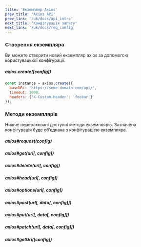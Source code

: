 ```yaml
---
title: 'Екземпляр Axios'
prev_title: 'Axios API'
prev_link: '/uk/docs/api_intro'
next_title: 'Конфігурація запиту'
next_link: '/uk/docs/req_config'
---
```


### Створення екземпляра

Ви можете створити новий екземпляр axios за допомогою користувацької конфігурації.

##### axios.create([config])

```js
const instance = axios.create({
  baseURL: 'https://some-domain.com/api/',
  timeout: 1000,
  headers: {'X-Custom-Header': 'foobar'}
});
```

### Методи екземплярів

Нижче перераховані доступні методи екземплярів. Зазначена конфігурація буде об’єднана з конфігурацією екземпляра.

##### axios#request(config)
##### axios#get(url[, config])
##### axios#delete(url[, config])
##### axios#head(url[, config])
##### axios#options(url[, config])
##### axios#post(url[, data[, config]])
##### axios#put(url[, data[, config]])
##### axios#patch(url[, data[, config]])
##### axios#getUri([config])
